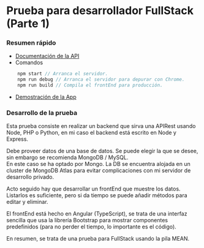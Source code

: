 # Prueba para desarrollador FullStack (Parte 1)

### Resumen rápido

- [Documentación de la API](https://documenter.getpostman.com/view/11996689/TzeXn7zk)
- Comandos

```javascript
    npm start // Arranca el servidor.
    npm run debug // Arranca el servidor para depurar con Chrome.
    npm run build // Compila el frontEnd para producción.
```
- [Demostración de la App](https://rest-api-guadaltech-pt1.herokuapp.com/)


### Desarrollo de la prueba
Esta prueba consiste en realizar un backend que sirva una APIRest usando Node, PHP o Python, en mi caso el backend está escrito en Node y Express.

Debe proveer datos de una base de datos. Se puede elegir la que se desee, sin embargo se recomienda MongoDB / MySQL.<br>
En este caso se ha optado por Mongo. La DB se encuentra alojada en un cluster de MongoDB Atlas para evitar complicaciones con mi servidor de desarrollo privado.

Acto seguido hay que desarrollar un frontEnd que muestre los datos. Listarlos es suficiente, pero si da tiempo se puede añadir métodos para editar y eliminar.

El frontEnd está hecho en Angular (TypeScript), se trata de una interfaz sencilla que usa la librería Bootstrap para mostrar componentes predefinidos (para no perder el tiempo, lo importante es el código).

En resumen, se trata de una prueba para FullStack usando la pila MEAN.